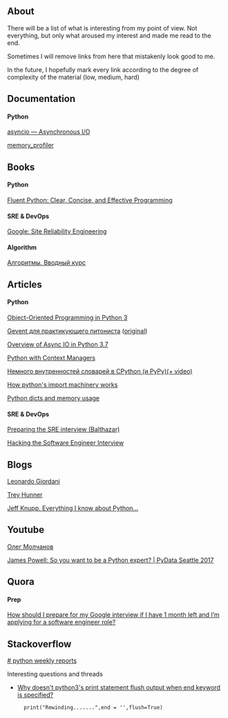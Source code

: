## About

There will be a list of what is interesting from my point of view. 
Not everything, but only what aroused my interest and made me read to the end. 

Sometimes I will remove links from here that mistakenly look good to me.

In the future, I hopefully mark every link according to the degree of complexity of the material (low, medium, hard)

## Documentation

#### Python

[asyncio — Asynchronous I/O](https://docs.python.org/3/library/asyncio.html)

[memory_profiler](https://github.com/pythonprofilers/memory_profiler)


## Books

#### Python

[Fluent Python: Clear, Concise, and Effective Programming](https://www.amazon.com/Fluent-Python-Concise-Effective-Programming/dp/1491946008)

#### SRE & DevOps

[Google: Site Reliability Engineering](https://landing.google.com/sre/sre-book/toc/index.html)

#### Algorithm

[Алгоритмы. Вводный курс](https://www.ozon.ru/context/detail/id/24903185)



## Articles

#### Python

[Object-Oriented Programming in Python 3](https://www.thedigitalcatonline.com/blog/2014/08/20/python-3-oop-part-1-objects-and-types/)

[Gevent для практикующего питониста](https://vovkd.github.io/gevent-tutorial)
([original](http://sdiehl.github.io/gevent-tutorial/))

[Overview of Async IO in Python 3.7](https://stackabuse.com/overview-of-async-io-in-python-3-7/)

[Python with Context Managers](https://jeffknupp.com/blog/2016/03/07/python-with-context-managers/) 

[Немного внутренностей словарей в CPython (и PyPy)(+ video)](https://habr.com/ru/post/432996)

[How python's import machinery works](https://manikos.github.io/how-pythons-import-machinery-works)

[Python dicts and memory usage](https://lerner.co.il/2019/05/12/python-dicts-and-memory-usage)

#### SRE & DevOps

[Preparing the SRE interview (Balthazar)](https://blog.balthazar-rouberol.com/preparing-the-sre-interview)

[Hacking the Software Engineer Interview](https://puncsky.com/hacking-the-software-engineer-interview)




## Blogs

[Leonardo Giordani](https://www.thedigitalcatonline.com/index.html)

[Trey Hunner](https://treyhunner.com/talks/)

[Jeff Knupp. Everything I know about Python...](https://jeffknupp.com/blog)



## Youtube

[Олег Молчанов](https://www.youtube.com/user/zaemiel)

[James Powell: So you want to be a Python expert? | PyData Seattle 2017](https://www.youtube.com/watch?v=cKPlPJyQrt4)



## Quora

#### Prep
[How should I prepare for my Google interview if I have 1 month left and I’m applying for a software engineer role?](https://www.quora.com/How-should-I-prepare-for-my-Google-interview-if-I-have-1-month-left-and-I%E2%80%99m-applying-for-a-software-engineer-role)



## Stackoverflow

[# python weekly reports](http://python-weekly.blogspot.com/)

Interesting questions and threads


* [Why doesn't python3's print statement flush output when end keyword is specified?](https://stackoverflow.com/questions/49081942/why-doesnt-python3s-print-statement-flush-output-when-end-keyword-is-specified)


        print("Rewinding.......",end = '',flush=True)
